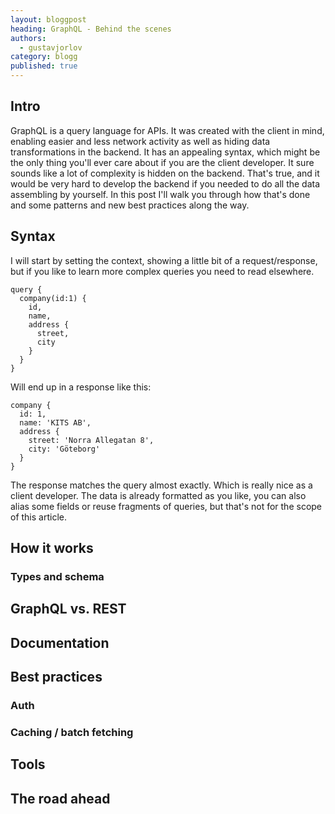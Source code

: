 ```yaml
---
layout: bloggpost
heading: GraphQL - Behind the scenes
authors:
  - gustavjorlov
category: blogg
published: true
---
```


## Intro

GraphQL is a query language for APIs. It was created with the client in mind, enabling easier and less network activity as well as hiding data transformations in the backend. It has an appealing syntax, which might be the only thing you'll ever care about if you are the client developer. It sure sounds like a lot of complexity is hidden on the backend. That's true, and it would be very hard to develop the backend if you needed to do all the data assembling by yourself. In this post I'll walk you through how that's done and some patterns and new best practices along the way.

## Syntax

I will start by setting the context, showing a little bit of a request/response, but if you like to learn more complex queries you need to read elsewhere.
```
query {
  company(id:1) {
    id,
    name,
    address {
      street,
      city
    }
  }
}
```
Will end up in a response like this:
```
company {
  id: 1,
  name: 'KITS AB',
  address {
    street: 'Norra Allegatan 8',
    city: 'Göteborg'
  }
}
```
The response matches the query almost exactly. Which is really nice as a client developer. The data is already formatted as you like, you can also alias some fields or reuse fragments of queries, but that's not for the scope of this article.

## How it works

### Types and schema

## GraphQL vs. REST

## Documentation

## Best practices

### Auth
### Caching / batch fetching

## Tools

## The road ahead
